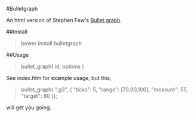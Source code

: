 #Bulletgraph

An html version of Stephen Few's [Bullet graph](http://en.wikipedia.org/wiki/Bullet_graph).


##Install
> bower install bulletgraph



##Usage

> bullet_graph( id, options )

See index.htm for example usage, but this,

>bullet_graph( ".g3",
             {
                "ticks": 5,
                "range": [70,90,100],
                "measure": 55,
                "target": 80
             });

will get you going.


